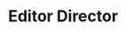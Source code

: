 ---
name: "Timothy Poon"
title: "Editor Director"
group: "dev board"
img: "tpoon.jpg"
github: "lumisphere902"
email: "timothypoon520@ucla.edu"
pronouns: "he/him"

positions:
  - year: 2021-2022
    title: Editor Director
---